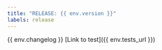 ```yaml
---
title: "RELEASE: {{ env.version }}"
labels: release
---
```

{{ env.changelog }}
[Link to test]({{ env.tests_url }})